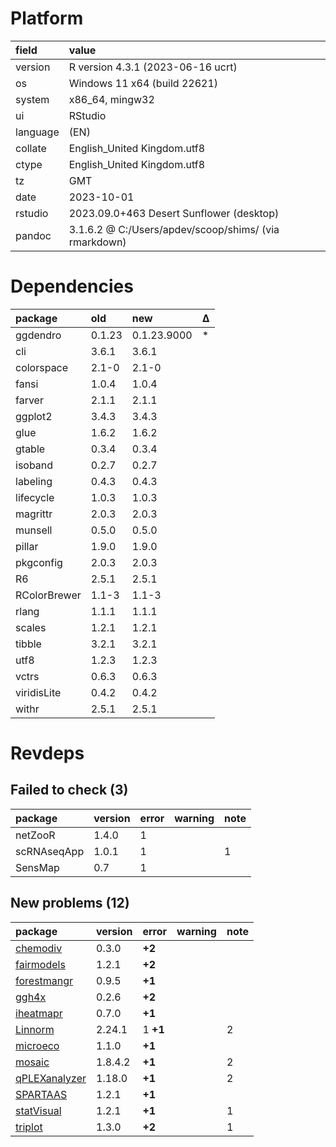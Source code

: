 # Platform

|field    |value                                                 |
|:--------|:-----------------------------------------------------|
|version  |R version 4.3.1 (2023-06-16 ucrt)                     |
|os       |Windows 11 x64 (build 22621)                          |
|system   |x86_64, mingw32                                       |
|ui       |RStudio                                               |
|language |(EN)                                                  |
|collate  |English_United Kingdom.utf8                           |
|ctype    |English_United Kingdom.utf8                           |
|tz       |GMT                                                   |
|date     |2023-10-01                                            |
|rstudio  |2023.09.0+463 Desert Sunflower (desktop)              |
|pandoc   |3.1.6.2 @ C:/Users/apdev/scoop/shims/ (via rmarkdown) |

# Dependencies

|package      |old    |new         |Δ  |
|:------------|:------|:-----------|:--|
|ggdendro     |0.1.23 |0.1.23.9000 |*  |
|cli          |3.6.1  |3.6.1       |   |
|colorspace   |2.1-0  |2.1-0       |   |
|fansi        |1.0.4  |1.0.4       |   |
|farver       |2.1.1  |2.1.1       |   |
|ggplot2      |3.4.3  |3.4.3       |   |
|glue         |1.6.2  |1.6.2       |   |
|gtable       |0.3.4  |0.3.4       |   |
|isoband      |0.2.7  |0.2.7       |   |
|labeling     |0.4.3  |0.4.3       |   |
|lifecycle    |1.0.3  |1.0.3       |   |
|magrittr     |2.0.3  |2.0.3       |   |
|munsell      |0.5.0  |0.5.0       |   |
|pillar       |1.9.0  |1.9.0       |   |
|pkgconfig    |2.0.3  |2.0.3       |   |
|R6           |2.5.1  |2.5.1       |   |
|RColorBrewer |1.1-3  |1.1-3       |   |
|rlang        |1.1.1  |1.1.1       |   |
|scales       |1.2.1  |1.2.1       |   |
|tibble       |3.2.1  |3.2.1       |   |
|utf8         |1.2.3  |1.2.3       |   |
|vctrs        |0.6.3  |0.6.3       |   |
|viridisLite  |0.4.2  |0.4.2       |   |
|withr        |2.5.1  |2.5.1       |   |

# Revdeps

## Failed to check (3)

|package     |version |error |warning |note |
|:-----------|:-------|:-----|:-------|:----|
|netZooR     |1.4.0   |1     |        |     |
|scRNAseqApp |1.0.1   |1     |        |1    |
|SensMap     |0.7     |1     |        |     |

## New problems (12)

|package       |version |error    |warning |note |
|:-------------|:-------|:--------|:-------|:----|
|[chemodiv](problems.md#chemodiv)|0.3.0   |__+2__   |        |     |
|[fairmodels](problems.md#fairmodels)|1.2.1   |__+2__   |        |     |
|[forestmangr](problems.md#forestmangr)|0.9.5   |__+1__   |        |     |
|[ggh4x](problems.md#ggh4x)|0.2.6   |__+2__   |        |     |
|[iheatmapr](problems.md#iheatmapr)|0.7.0   |__+1__   |        |     |
|[Linnorm](problems.md#linnorm)|2.24.1  |1 __+1__ |        |2    |
|[microeco](problems.md#microeco)|1.1.0   |__+1__   |        |     |
|[mosaic](problems.md#mosaic)|1.8.4.2 |__+1__   |        |2    |
|[qPLEXanalyzer](problems.md#qplexanalyzer)|1.18.0  |__+1__   |        |2    |
|[SPARTAAS](problems.md#spartaas)|1.2.1   |__+1__   |        |     |
|[statVisual](problems.md#statvisual)|1.2.1   |__+1__   |        |1    |
|[triplot](problems.md#triplot)|1.3.0   |__+2__   |        |1    |

